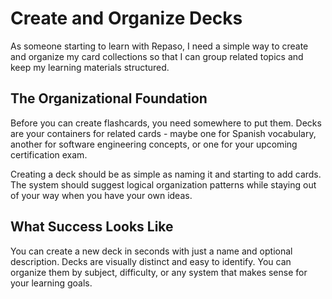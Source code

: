 # Create and Organize Decks

As someone starting to learn with Repaso, I need a simple way to create and organize my card collections so that I can group related topics and keep my learning materials structured.

## The Organizational Foundation

Before you can create flashcards, you need somewhere to put them. Decks are your containers for related cards - maybe one for Spanish vocabulary, another for software engineering concepts, or one for your upcoming certification exam.

Creating a deck should be as simple as naming it and starting to add cards. The system should suggest logical organization patterns while staying out of your way when you have your own ideas.

## What Success Looks Like

You can create a new deck in seconds with just a name and optional description. Decks are visually distinct and easy to identify. You can organize them by subject, difficulty, or any system that makes sense for your learning goals.